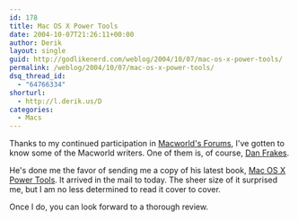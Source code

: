 ```yaml
---
id: 178
title: Mac OS X Power Tools
date: 2004-10-07T21:26:11+00:00
author: Derik
layout: single
guid: http://godlikenerd.com/weblog/2004/10/07/mac-os-x-power-tools/
permalink: /weblog/2004/10/07/mac-os-x-power-tools/
dsq_thread_id:
  - "64766334"
shorturl:
  - http://l.derik.us/D
categories:
  - Macs
---
```

Thanks to my continued participation in [Macworld's Forums](http://www.macworld.com/forums/), I've gotten to know some of the Macworld writers. One of them is, of course, [Dan Frakes](http://www.danfrakes.com).

He's done me the favor of sending me a copy of his latest book, [Mac OS X Power Tools](http://www.macosxpowertools.com). It arrived in the mail to today. The sheer size of it surprised me, but I am no less determined to read it cover to cover.

Once I do, you can look forward to a thorough review.